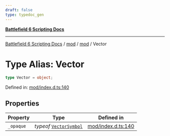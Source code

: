 ```yaml
---
draft: false
type: typedoc_gen
---
```


[**Battlefield 6 Scripting Docs**](../../../_index.md)

***

[Battlefield 6 Scripting Docs](../../../_index.md) / [mod](../../_index.md) / [mod](../_index.md) / Vector

# Type Alias: Vector

```ts
type Vector = object;
```

Defined in: [mod/index.d.ts:140](https://github.com/battlefield-portal-community/portal-docs/blob/6d87e21c5922a3efb03c634dbe98e5fe6e797672/generators/santiago/mod/index.d.ts#L140)

## Properties

| Property | Type | Defined in |
| ------ | ------ | ------ |
| <a id="_opaque"></a> `_opaque` | *typeof* [`VectorSymbol`](../VectorSymbol/_index.md) | [mod/index.d.ts:140](https://github.com/battlefield-portal-community/portal-docs/blob/6d87e21c5922a3efb03c634dbe98e5fe6e797672/generators/santiago/mod/index.d.ts#L140) |
